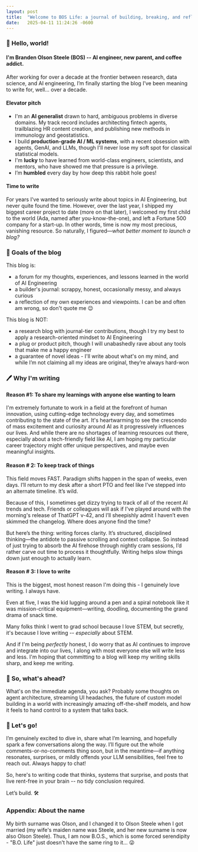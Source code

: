 ```yaml
---
layout: post
title:  "Welcome to BOS Life: a journal of building, breaking, and reflecting on intelligent systems"
date:   2025-04-11 11:24:26 -0600
---
```


### 👋 Hello, world!

#### I'm Branden Olson Steele (BOS) -- AI engineer, new parent, and coffee addict.
After working for over a decade at the frontier between research, data science, and AI engineering, I’m finally starting the blog I’ve been meaning to write for, well... over a decade.

#### Elevator pitch

- I'm an **AI generalist** drawn to hard, ambiguous problems in diverse domains. My track record includes architecting fintech agents, trailblazing HR content creation, and publishing new methods in immunology and geostatistics.
- I build **production-grade AI / ML systems**, with a recent obsession with agents, GenAI, and LLMs, though I'll never lose my soft spot for classical statistical models.
- I'm **lucky** to have learned from world-class engineers, scientists, and mentors, who have showed me that pressure is a privilege.
- I’m **humbled** every day by how deep this rabbit hole goes!


#### Time to write

For years I've wanted to seriously write about topics in AI Engineering, but never quite found the time.
However, over the last year, I shipped my biggest career project to date (more on that later), I welcomed my first child to the world (Ada, named after you-know-the-one), and left a Fortune 500 company for a start-up.
In other words, time is now my most precious, vanishing resource.
So naturally, I figured—_what better moment to launch a blog?_


### 🥅 Goals of the blog

This blog is:
* a forum for my thoughts, experiences, and lessons learned in the world of AI Engineering
* a builder's journal: scrappy, honest, occasionally messy, and always curious
* a reflection of my own experiences and viewpoints. I can be and often am wrong, so don't quote me 😉

This blog is NOT:
* a research blog with journal-tier contributions, though I try my best to apply a research-oriented mindset to AI Engineering
* a plug or product pitch, though I will unabashedly rave about any tools that make me a happy engineer
* a guarantee of novel ideas - I'll write about what's on my mind, and while I’m not claiming all my ideas are original, they’re always hard-won

### 🖊️ Why I'm writing

#### Reason \#1: To share my learnings with anyone else wanting to learn

I'm extremely fortunate to work in a field at the forefront of human innovation, using cutting-edge technology every day, and sometimes contributing to the state of the art.
It's heartwarming to see the crescendo of mass excitement and curiosity around AI as it progressively influences our lives.
And while there are no shortages of learning resources out there, especially about a tech-friendly field like AI, I am hoping my particular career trajectory might offer unique perspectives, and maybe even meaningful insights.



#### Reason \# 2: To keep track of things

This field moves FAST.
Paradigm shifts happen in the span of weeks, even days.
I’ll return to my desk after a short PTO and feel like I’ve stepped into an alternate timeline.
It’s wild.

Because of this, I sometimes get dizzy trying to track of all of the recent AI trends and tech.
Friends or colleagues will ask if I've played around with the morning's release of ThatGPT v-42, and I’ll sheepishly admit I haven’t even skimmed the changelog.
Where does anyone find the time?

But here’s the thing: writing forces clarity.
It’s structured, disciplined thinking—the antidote to passive scrolling and context collapse.
So instead of just trying to absorb the AI firehose through nightly cram sessions, I’d rather carve out time to process it thoughtfully.
Writing helps slow things down just enough to actually learn.



#### Reason \# 3: I love to write

This is the biggest, most honest reason I'm doing this - I genuinely love writing.
I always have.

Even at five, I was the kid lugging around a pen and a spiral notebook like it was mission-critical equipment—writing, doodling, documenting the grand drama of snack time.

Many folks think I went to grad school because I love STEM, but secretly, it's because I love writing -- _especially_ about STEM.

And if I'm being _perfectly_ honest, I do worry that as AI continues to improve and integrate into our lives, I along with most everyone else will write less and less.
I'm hoping that committing to a blog will keep my writing skills sharp, and keep me writing.


### 👀 So, what's ahead?

What's on the immediate agenda, you ask?
Probably some thoughts on agent architecture, streaming UI headaches, the future of custom model building in a world with increasingly amazing off-the-shelf models, and how it feels to hand control to a system that talks back.


### 🚀 Let's go!


I’m genuinely excited to dive in, share what I’m learning, and hopefully spark a few conversations along the way.
I’ll figure out the whole comments-or-no-comments thing soon, but in the meantime—if anything resonates, surprises, or mildly offends your LLM sensibilities, feel free to reach out.
Always happy to chat!

So, here's to writing code that thinks, systems that surprise, and posts that live rent-free in your brain -- no tidy conclusion required.

Let’s build. 🛠️ 


### Appendix: About the name

My birth surname was Olson, and I changed it to Olson Steele when I got married (my wife's maiden name was Steele, and her new surname is now also Olson Steele).
Thus, I am now B.O.S., which is some forced serendipity - "B.O. Life" just doesn't have the same ring to it... 😜



[jekyll-docs]: https://jekyllrb.com/docs/home
[jekyll-gh]:   https://github.com/jekyll/jekyll
[jekyll-talk]: https://talk.jekyllrb.com/

